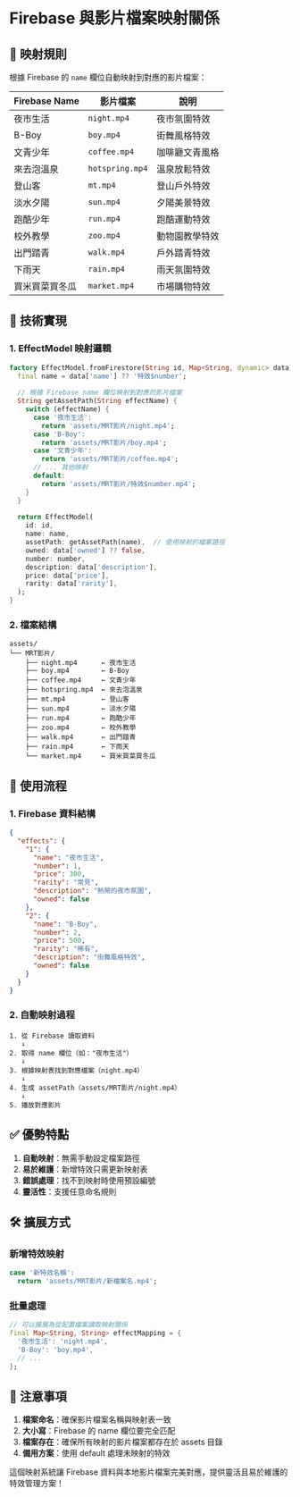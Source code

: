 # Firebase 與影片檔案映射關係

## 🎯 映射規則

根據 Firebase 的 `name` 欄位自動映射到對應的影片檔案：

| Firebase Name | 影片檔案 | 說明 |
|---------------|----------|------|
| 夜市生活 | `night.mp4` | 夜市氛圍特效 |
| B-Boy | `boy.mp4` | 街舞風格特效 |
| 文青少年 | `coffee.mp4` | 咖啡廳文青風格 |
| 來去泡溫泉 | `hotspring.mp4` | 溫泉放鬆特效 |
| 登山客 | `mt.mp4` | 登山戶外特效 |
| 淡水夕陽 | `sun.mp4` | 夕陽美景特效 |
| 跑酷少年 | `run.mp4` | 跑酷運動特效 |
| 校外教學 | `zoo.mp4` | 動物園教學特效 |
| 出門踏青 | `walk.mp4` | 戶外踏青特效 |
| 下雨天 | `rain.mp4` | 雨天氛圍特效 |
| 買米買菜買冬瓜 | `market.mp4` | 市場購物特效 |

## 🔧 技術實現

### 1. EffectModel 映射邏輯
```dart
factory EffectModel.fromFirestore(String id, Map<String, dynamic> data) {
  final name = data['name'] ?? '特效$number';
  
  // 根據 Firebase name 欄位映射到對應的影片檔案
  String getAssetPath(String effectName) {
    switch (effectName) {
      case '夜市生活':
        return 'assets/MRT影片/night.mp4';
      case 'B-Boy':
        return 'assets/MRT影片/boy.mp4';
      case '文青少年':
        return 'assets/MRT影片/coffee.mp4';
      // ... 其他映射
      default:
        return 'assets/MRT影片/特效$number.mp4';
    }
  }
  
  return EffectModel(
    id: id,
    name: name,
    assetPath: getAssetPath(name),  // 使用映射的檔案路徑
    owned: data['owned'] ?? false,
    number: number,
    description: data['description'],
    price: data['price'],
    rarity: data['rarity'],
  );
}
```

### 2. 檔案結構
```
assets/
└── MRT影片/
    ├── night.mp4      ← 夜市生活
    ├── boy.mp4        ← B-Boy
    ├── coffee.mp4     ← 文青少年
    ├── hotspring.mp4  ← 來去泡溫泉
    ├── mt.mp4         ← 登山客
    ├── sun.mp4        ← 淡水夕陽
    ├── run.mp4        ← 跑酷少年
    ├── zoo.mp4        ← 校外教學
    ├── walk.mp4       ← 出門踏青
    ├── rain.mp4       ← 下雨天
    └── market.mp4     ← 買米買菜買冬瓜
```

## 📱 使用流程

### 1. Firebase 資料結構
```json
{
  "effects": {
    "1": {
      "name": "夜市生活",
      "number": 1,
      "price": 300,
      "rarity": "常見",
      "description": "熱鬧的夜市氛圍",
      "owned": false
    },
    "2": {
      "name": "B-Boy",
      "number": 2,
      "price": 500,
      "rarity": "稀有",
      "description": "街舞風格特效",
      "owned": false
    }
  }
}
```

### 2. 自動映射過程
```
1. 從 Firebase 讀取資料
   ↓
2. 取得 name 欄位（如："夜市生活"）
   ↓
3. 根據映射表找到對應檔案（night.mp4）
   ↓
4. 生成 assetPath（assets/MRT影片/night.mp4）
   ↓
5. 播放對應影片
```

## ✅ 優勢特點

1. **自動映射**：無需手動設定檔案路徑
2. **易於維護**：新增特效只需更新映射表
3. **錯誤處理**：找不到映射時使用預設編號
4. **靈活性**：支援任意命名規則

## 🛠️ 擴展方式

### 新增特效映射
```dart
case '新特效名稱':
  return 'assets/MRT影片/新檔案名.mp4';
```

### 批量處理
```dart
// 可以擴展為從配置檔案讀取映射關係
final Map<String, String> effectMapping = {
  '夜市生活': 'night.mp4',
  'B-Boy': 'boy.mp4',
  // ...
};
```

## 🎯 注意事項

1. **檔案命名**：確保影片檔案名稱與映射表一致
2. **大小寫**：Firebase 的 name 欄位要完全匹配
3. **檔案存在**：確保所有映射的影片檔案都存在於 assets 目錄
4. **備用方案**：使用 default 處理未映射的特效

這個映射系統讓 Firebase 資料與本地影片檔案完美對應，提供靈活且易於維護的特效管理方案！
